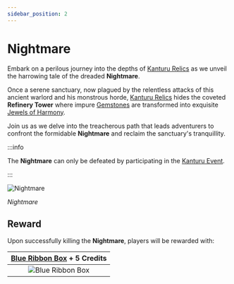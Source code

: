 ```yaml
---
sidebar_position: 2
---
```


# Nightmare

Embark on a perilous journey into the depths of [Kanturu Relics](/maps/kanturu-relics) as we unveil the harrowing tale of the dreaded **Nightmare**.

Once a serene sanctuary, now plagued by the relentless attacks of this ancient warlord and his monstrous horde, [Kanturu Relics](/maps/kanturu-relics) hides the coveted **Refinery Tower** where impure [Gemstones](/items/jewels/regular-jewels/gemstone) are transformed into exquisite [Jewels of Harmony](/items/jewels/regular-jewels/jewel-of-harmony).

Join us as we delve into the treacherous path that leads adventurers to confront the formidable **Nightmare** and reclaim the sanctuary's tranquillity.

:::info

The **Nightmare** can only be defeated by participating in the [Kanturu Event](/events/kanturu).

:::

![Nightmare](/img/monsters/special/bosses/nightmare.jpg)

_Nightmare_

## Reward

Upon successfully killing the **Nightmare**, players will be rewarded with:

| [Blue Ribbon Box](/items/item-bags/exc/blue-ribbon-box) + **5 Credits** |
| :---------------------------------------------------------------------: |
|     ![Blue Ribbon Box](/img/items/item-bags/box-of-blue-ribbon.png)     |

